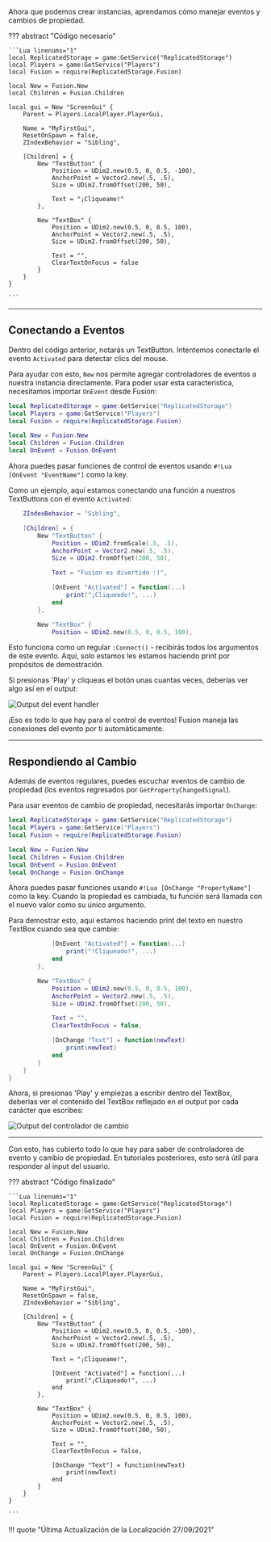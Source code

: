 Ahora que podemos crear instancias, aprendamos cómo manejar eventos y cambios 
de propiedad.

??? abstract "Código necesario"

	```Lua linenums="1"
	local ReplicatedStorage = game:GetService("ReplicatedStorage")
	local Players = game:GetService("Players")
	local Fusion = require(ReplicatedStorage.Fusion)

	local New = Fusion.New
	local Children = Fusion.Children

	local gui = New "ScreenGui" {
		Parent = Players.LocalPlayer.PlayerGui,

		Name = "MyFirstGui",
		ResetOnSpawn = false,
		ZIndexBehavior = "Sibling",

		[Children] = {
			New "TextButton" {
				Position = UDim2.new(0.5, 0, 0.5, -100),
				AnchorPoint = Vector2.new(.5, .5),
				Size = UDim2.fromOffset(200, 50),

				Text = "¡Cliqueame!"
			},

			New "TextBox" {
				Position = UDim2.new(0.5, 0, 0.5, 100),
				AnchorPoint = Vector2.new(.5, .5),
				Size = UDim2.fromOffset(200, 50),

				Text = "",
				ClearTextOnFocus = false
			}
		}
	}

	```

-----

## Conectando a Eventos

Dentro del código anterior, notarás un TextButton. Intentemos conectarle el 
evento `Activated` para detectar clics del mouse.

Para ayudar con esto, `New` nos permite agregar controladores de eventos a nuestra 
instancia directamente. Para poder usar esta característica, necesitamos importar 
`OnEvent` desde Fusion:

```Lua linenums="1" hl_lines="7"
local ReplicatedStorage = game:GetService("ReplicatedStorage")
local Players = game:GetService("Players")
local Fusion = require(ReplicatedStorage.Fusion)

local New = Fusion.New
local Children = Fusion.Children
local OnEvent = Fusion.OnEvent
```

Ahora puedes pasar funciones de control de eventos usando `#!Lua [OnEvent "EventName"]` 
como la key.

Como un ejemplo, aquí estamos conectando una función a nuestros TextButtons con 
el evento `Activated`:

```Lua linenums="14" hl_lines="11-13"
	ZIndexBehavior = "Sibling",

	[Children] = {
		New "TextButton" {
			Position = UDim2.fromScale(.5, .5),
			AnchorPoint = Vector2.new(.5, .5),
			Size = UDim2.fromOffset(200, 50),

			Text = "Fusion es divertido :)",

			[OnEvent "Activated"] = function(...)
				print("¡Cliqueado!", ...)
			end
		},

		New "TextBox" {
            Position = UDim2.new(0.5, 0, 0.5, 100),
```

Esto funciona como un regular `:Connect()` - recibirás todos los argumentos de este 
evento. Aquí, solo estamos les estamos haciendo print por propósitos de demostración.

Si presionas 'Play' y cliqueas el botón unas cuantas veces, deberías ver algo así 
en el output:

![Output del event handler](Clicked-Output.png)

¡Eso es todo lo que hay para el control de eventos! Fusion maneja las conexiones 
del evento por ti automáticamente.

-----

## Respondiendo al Cambio

Además de eventos regulares, puedes escuchar eventos de cambio de propiedad (los 
eventos regresados por `GetPropertyChangedSignal`).

Para usar eventos de cambio de propiedad, necesitarás importar `OnChange`:

```Lua linenums="1" hl_lines="8"
local ReplicatedStorage = game:GetService("ReplicatedStorage")
local Players = game:GetService("Players")
local Fusion = require(ReplicatedStorage.Fusion)

local New = Fusion.New
local Children = Fusion.Children
local OnEvent = Fusion.OnEvent
local OnChange = Fusion.OnChange
```

Ahora puedes pasar funciones usando `#!Lua [OnChange "PropertyName"]` como la key. 
Cuando la propiedad es cambiada, tu función será llamada con el nuevo valor como su 
único argumento.

Para demostrar esto, aquí estamos haciendo print del texto en nuestro TextBox cuando 
sea que cambie:

```Lua linenums="25" hl_lines="14-16"
			[OnEvent "Activated"] = function(...)
				print("!Cliqueado!", ...)
			end
		},

		New "TextBox" {
			Position = UDim2.new(0.5, 0, 0.5, 100),
			AnchorPoint = Vector2.new(.5, .5),
			Size = UDim2.fromOffset(200, 50),

			Text = "",
			ClearTextOnFocus = false,

			[OnChange "Text"] = function(newText)
				print(newText)
			end
		}
	}
}
```

Ahora, si presionas 'Play' y empiezas a escribir dentro del TextBox, deberías 
ver el contenido del TextBox reflejado en el output por cada carácter que escribes:

![Output del controlador de cambio](Typing-Output.png)

-----

Con esto, has cubierto todo lo que hay para saber de controladores de evento y 
cambio de propiedad. En tutoriales posteriores, esto será útil para responder 
al input del usuario.

??? abstract "Código finalizado"

	```Lua linenums="1"
	local ReplicatedStorage = game:GetService("ReplicatedStorage")
	local Players = game:GetService("Players")
	local Fusion = require(ReplicatedStorage.Fusion)

	local New = Fusion.New
	local Children = Fusion.Children
	local OnEvent = Fusion.OnEvent
	local OnChange = Fusion.OnChange

	local gui = New "ScreenGui" {
		Parent = Players.LocalPlayer.PlayerGui,

		Name = "MyFirstGui",
		ResetOnSpawn = false,
		ZIndexBehavior = "Sibling",

		[Children] = {
			New "TextButton" {
				Position = UDim2.new(0.5, 0, 0.5, -100),
				AnchorPoint = Vector2.new(.5, .5),
				Size = UDim2.fromOffset(200, 50),

				Text = "¡Cliqueame!",

				[OnEvent "Activated"] = function(...)
					print("¡Cliqueado!", ...)
				end
			},

			New "TextBox" {
				Position = UDim2.new(0.5, 0, 0.5, 100),
				AnchorPoint = Vector2.new(.5, .5),
				Size = UDim2.fromOffset(200, 50),

				Text = "",
				ClearTextOnFocus = false,

				[OnChange "Text"] = function(newText)
					print(newText)
				end
			}
		}
	}

	```

!!! quote "Última Actualización de la Localización 27/09/2021"
